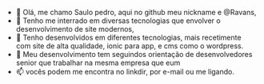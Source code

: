 - 👋 Olá, me chamo Saulo pedro, aqui no github meu nickname e @Ravans,
- 👀 Tenho me interrado em diversas tecnologias que envolver o desenvolvimento de site modernos,
- 🌱 Tenho desenvolvidos em diferentes tecnologias, mais recetimente com site de alta qualidade, ionic para app, e cms como o wordpress.
- 💞️ Meu desenvolvimento tem seguindos orientação de desenvolvedores senior que trabalhar na mesma empresa que eum
- 📫 vocês podem me encontra no linkdir, por e-mail ou me ligando.

<!---
ravanss/ravanss is a ✨ special ✨ repository because its `README.md` (this file) appears on your GitHub profile.
You can click the Preview link to take a look at your changes.
--->
